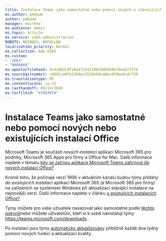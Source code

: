 ```yaml
---
title: Instalace Teams jako samostatné nebo pomocí nových a stávajících instalací Office
ms.author: pebaum
author: pebaum
manager: mnirkhe
ms.audience: Admin
ms.topic: article
ms.service: o365-administration
ROBOTS: NOINDEX, NOFOLLOW
localization_priority: Normal
ms.collection: Adm_O365
ms.custom:
- "2663"
- "9000660"
ms.openlocfilehash: dc6c083c0f28a4724a23d829d03b9b78ea627270
ms.sourcegitcommit: c6692ce0fa1358ec3529e59ca0ecdfdea4cdc759
ms.translationtype: MT
ms.contentlocale: cs-CZ
ms.lasthandoff: 09/14/2020
ms.locfileid: "47663074"
---
```

# <a name="installing-teams-as-standalone-or-with-new-or-existing-office-installations"></a>Instalace Teams jako samostatné nebo pomocí nových nebo existujících instalací Office

Microsoft Teams je součástí *nových instalací* aplikací Microsoft 365 pro podniky, Microsoft 365 Apps pro firmy a Office for Mac. Další informace najdete v tématu [kdy se začnou aplikace Microsoft Teams zahrnout do nových instalací Office?](https://docs.microsoft.com/deployoffice/teams-install#when-will-microsoft-teams-start-being-included-with-new-installations-of-microsoft-365-apps)

Kromě toho, že počínaje verzí 1906 v aktuálním kanálu budou týmy *přidány do existujících instalací* aplikací Microsoft 365 (a Microsoft 365 pro firmy) na zařízeních se systémem Windows při aktualizaci stávající instalace na nejnovější verzi. Další informace najdete v článku [o existujících instalacích Office?](https://docs.microsoft.com/deployoffice/teams-install#what-about-existing-installations-of-microsoft-365-apps)

Týmy můžete pro vaše uživatele nasazovat jako samostatné podle [těchto pokynů](https://docs.microsoft.com/MicrosoftTeams/msi-deployment)nebo můžete uživatelům, kteří si k sobě nainstalují týmy https://teams.microsoft.com/downloads .

Po instalaci jsou týmy [automaticky aktualizovány](https://docs.microsoft.com/deployoffice/teams-install#feature-and-quality-updates-for-microsoft-teams) přibližně každé dva týdny pomocí nových funkcí a aktualizací kvality. 


